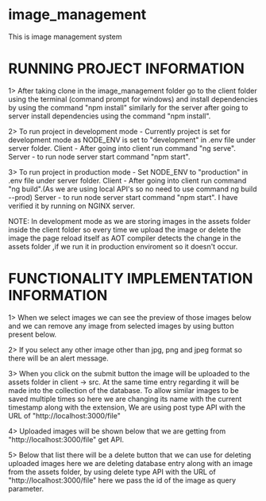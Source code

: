 # image_management
This is image management system

# RUNNING PROJECT INFORMATION

1> After taking clone in the image_management folder go to the client folder using the terminal (command prompt for windows) and install dependencies by using the command "npm install" similarly for the server after going to server install dependencies using the command "npm install". 

2> To run project in development mode - 
Currently project is set for development mode as NODE_ENV is set to "development" in .env file under server folder.
	Client - After going into client run command "ng serve".
	Server - to run node server start command "npm start".

3> To run project in production mode - 
Set NODE_ENV  to "production" in .env file under server folder.
    Client - After going into client run command "ng build".(As we are using local API's so no need to use command ng build --prod)
    Server - to run node server start command "npm start".
I have verified it by running on NGINX server.

NOTE: In development mode as we are storing images in the assets folder inside the client folder so every time we upload the image or delete the image the page reload itself as AOT compiler detects the change in the assets folder ,if we run it in production enviroment so it doesn't occur.

# FUNCTIONALITY IMPLEMENTATION INFORMATION

1> When we select images we can see the preview of those images below and we can remove any image from selected images by using button present below.

2> If you select any other image other than jpg, png and jpeg format so there will be an alert message.

3> When you click on the submit button the image will be uploaded to the assets folder in client -> src. At the same time entry regarding it will be made into the collection of the database. To allow similar images to be saved multiple times so here we are changing its name with the current timestamp along with the extension, We are using post type API with the URL of "http://localhost:3000/file"

4> Uploaded images will be shown below that we are getting from "http://localhost:3000/file" get API.

5> Below that list there will be a delete button that we can use for deleting uploaded images here we are deleting database entry along with an image from the assets folder, by using delete type API with the URL of "http://localhost:3000/file" here we pass the id of the image as query parameter.
